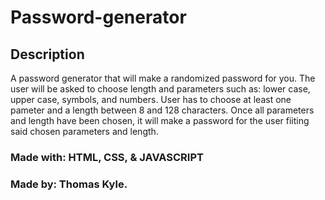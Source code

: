 # Password-generator

## Description
A password generator that will make a randomized password for you. The user will be asked to choose length and parameters such as: lower case, upper case, symbols, and numbers.
User has to choose at least one pameter and a length between 8 and 128 characters. Once all parameters and length have been chosen, it will make a password for the user 
fiiting said chosen parameters and length.

### Made with: HTML, CSS, & JAVASCRIPT
### Made by: Thomas Kyle.

